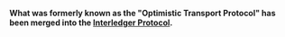 **What was formerly known as the "Optimistic Transport Protocol" has been merged into the [Interledger Protocol](../0003-interledger-protocol).**
